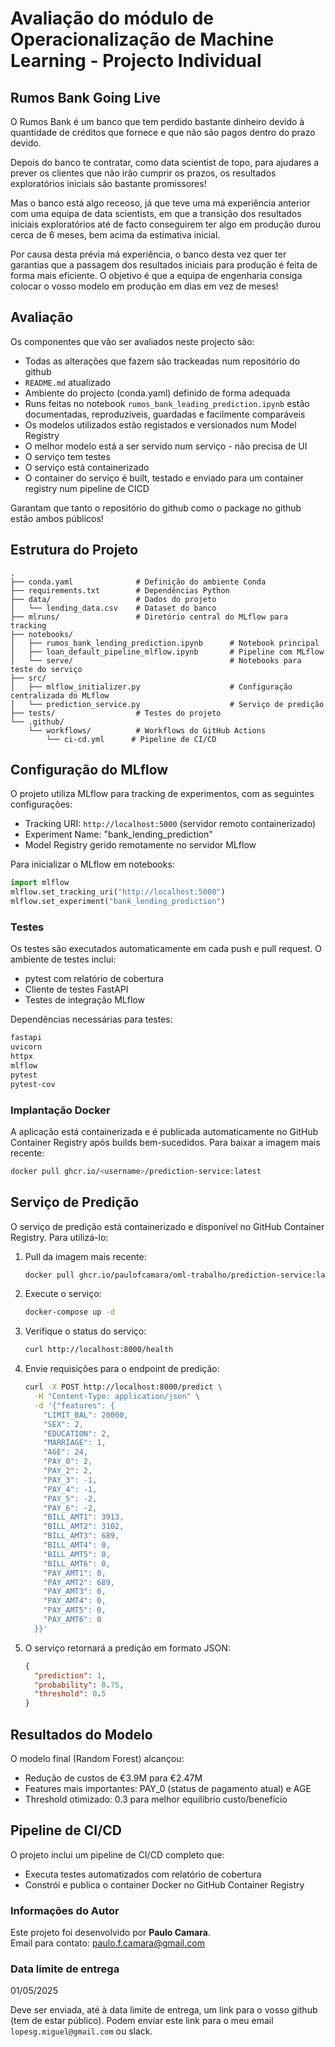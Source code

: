 # Avaliação do módulo de Operacionalização de Machine Learning - Projecto Individual

## Rumos Bank Going Live

O Rumos Bank é um banco que tem perdido bastante dinheiro devido à quantidade de créditos que fornece e que não são pagos dentro do prazo devido. 

Depois do banco te contratar, como data scientist de topo, para ajudares a prever os clientes que não irão cumprir os prazos, os resultados exploratórios iniciais são bastante promissores!

Mas o banco está algo receoso, já que teve uma má experiência anterior com uma equipa de data scientists, em que a transição dos resultados iniciais exploratórios até de facto conseguirem ter algo em produção durou cerca de 6 meses, bem acima da estimativa inicial.

Por causa desta prévia má experiência, o banco desta vez quer ter garantias que a passagem dos resultados iniciais para produção é feita de forma mais eficiente. O objetivo é que a equipa de engenharia consiga colocar o vosso modelo em produção em dias em vez de meses!

## Avaliação

Os componentes que vão ser avaliados neste projecto são:

* Todas as alterações que fazem são trackeadas num repositório do github
* `README.md` atualizado
* Ambiente do projecto (conda.yaml) definido de forma adequada
* Runs feitas no notebook `rumos_bank_leading_prediction.ipynb` estão documentadas, reproduzíveis, guardadas e facilmente comparáveis
* Os modelos utilizados estão registados e versionados num Model Registry
* O melhor modelo está a ser servido num serviço - não precisa de UI
* O serviço tem testes
* O serviço está containerizado
* O container do serviço é built, testado e enviado para um container registry num pipeline de CICD

Garantam que tanto o repositório do github como o package no github estão ambos públicos!

## Estrutura do Projeto

```
.
├── conda.yaml              # Definição do ambiente Conda
├── requirements.txt        # Dependências Python
├── data/                   # Dados do projeto
│   └── lending_data.csv    # Dataset do banco
├── mlruns/                 # Diretório central do MLflow para tracking
├── notebooks/             
│   ├── rumos_bank_lending_prediction.ipynb      # Notebook principal
│   ├── loan_default_pipeline_mlflow.ipynb       # Pipeline com MLflow
│   └── serve/                                   # Notebooks para teste do serviço
├── src/
│   ├── mlflow_initializer.py                    # Configuração centralizada do MLflow
│   └── prediction_service.py                    # Serviço de predição
├── tests/                  # Testes do projeto
└── .github/
    └── workflows/          # Workflows do GitHub Actions
        └── ci-cd.yml      # Pipeline de CI/CD
```

## Configuração do MLflow

O projeto utiliza MLflow para tracking de experimentos, com as seguintes configurações:

- Tracking URI: `http://localhost:5000` (servidor remoto containerizado)
- Experiment Name: "bank_lending_prediction"
- Model Registry gerido remotamente no servidor MLflow

Para inicializar o MLflow em notebooks:

```python
import mlflow
mlflow.set_tracking_uri("http://localhost:5000")
mlflow.set_experiment("bank_lending_prediction")
```

### Testes

Os testes são executados automaticamente em cada push e pull request. O ambiente de testes inclui:
- pytest com relatório de cobertura
- Cliente de testes FastAPI
- Testes de integração MLflow

Dependências necessárias para testes:
```bash
fastapi
uvicorn
httpx
mlflow
pytest
pytest-cov
```

### Implantação Docker

A aplicação está containerizada e é publicada automaticamente no GitHub Container Registry após builds bem-sucedidos.
Para baixar a imagem mais recente:

```bash
docker pull ghcr.io/<username>/prediction-service:latest
```

## Serviço de Predição

O serviço de predição está containerizado e disponível no GitHub Container Registry. Para utilizá-lo:

1. Pull da imagem mais recente:
   ```bash
   docker pull ghcr.io/paulofcamara/oml-trabalho/prediction-service:latest
   ```

2. Execute o serviço:
   ```bash
   docker-compose up -d
   ```

3. Verifique o status do serviço:
   ```bash
   curl http://localhost:8000/health
   ```

4. Envie requisições para o endpoint de predição:
   ```bash
   curl -X POST http://localhost:8000/predict \
     -H "Content-Type: application/json" \
     -d '{"features": {
       "LIMIT_BAL": 20000,
       "SEX": 2,
       "EDUCATION": 2,
       "MARRIAGE": 1,
       "AGE": 24,
       "PAY_0": 2,
       "PAY_2": 2,
       "PAY_3": -1,
       "PAY_4": -1,
       "PAY_5": -2,
       "PAY_6": -2,
       "BILL_AMT1": 3913,
       "BILL_AMT2": 3102,
       "BILL_AMT3": 689,
       "BILL_AMT4": 0,
       "BILL_AMT5": 0,
       "BILL_AMT6": 0,
       "PAY_AMT1": 0,
       "PAY_AMT2": 689,
       "PAY_AMT3": 0,
       "PAY_AMT4": 0,
       "PAY_AMT5": 0,
       "PAY_AMT6": 0
     }}'
   ```

5. O serviço retornará a predição em formato JSON:
   ```json
   {
     "prediction": 1,
     "probability": 0.75,
     "threshold": 0.5
   }
   ```

## Resultados do Modelo

O modelo final (Random Forest) alcançou:
- Redução de custos de €3.9M para €2.47M
- Features mais importantes: PAY_0 (status de pagamento atual) e AGE
- Threshold otimizado: 0.3 para melhor equilíbrio custo/benefício

## Pipeline de CI/CD

O projeto inclui um pipeline de CI/CD completo que:
- Executa testes automatizados com relatório de cobertura
- Constrói e publica o container Docker no GitHub Container Registry


### Informações do Autor

Este projeto foi desenvolvido por **Paulo Camara**.  
Email para contato: [paulo.f.camara@gmail.com](mailto:paulo.f.camara@gmail.com)

### Data limite de entrega

01/05/2025

Deve ser enviada, até à data limite de entrega, um link para o vosso github (tem de estar público). Podem enviar este link para o meu email `lopesg.miguel@gmail.com` ou slack.
